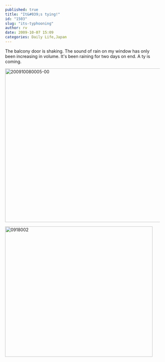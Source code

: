 ```yaml
---
published: true
title: "It&#039;s tying!"
id: "1503"
slug: "its-typhooning"
author: rv
date: 2009-10-07 15:09
categories: Daily Life,Japan
---
```

The balcony door is shaking. The sound of rain on my window has only been increasing in volume. It's been raining for two days on end. A ty is coming.

<a href="https://s3.amazonaws.com/cfwblog/uploads/2009/10/200910080005-00.png"><img class="aligncenter size-full wp-image-1505" title="200910080005-00" src="https://s3.amazonaws.com/cfwblog/uploads/2009/10/200910080005-00.png" alt="200910080005-00" width="600" height="500" /></a>

<a href="https://s3.amazonaws.com/cfwblog/uploads/2009/10/0918002.png"><img class="aligncenter size-full wp-image-1507" title="0918002" src="https://s3.amazonaws.com/cfwblog/uploads/2009/10/0918002.png" alt="0918002" width="480" height="424" /></a>